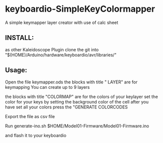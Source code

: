 # keyboardio-SimpleKeyColormapper
A  simple keymapper layer creator with use of calc sheet
## INSTALL:
as other Kaleidoscope Plugin
clone the git 
into "$(HOME)/Arduino/hardware/keyboardio/avr/libraries/"
## Usage:
Open the file keymapper.ods
the blocks with title " LAYER"
are for keymapping
You can create up to 9 layers

the blocks with title "COLORMAP"
are for the colors of your keylayer
set the color for your keys by setting the background color of the cell
after you have set all your colors press the "GENERATE COLORCODES

Export the file as csv file

Run generate-ino.sh $HOME/Model01-Firmware/Model01-Firmware.ino

and flash it to your keyboardio
